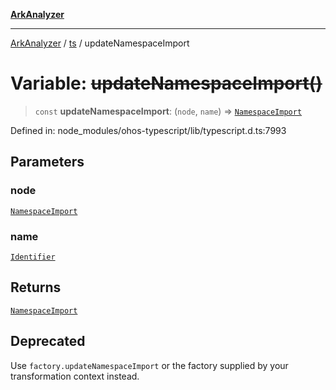[**ArkAnalyzer**](../../../../README.md)

***

[ArkAnalyzer](../../../../globals.md) / [ts](../README.md) / updateNamespaceImport

# Variable: ~~updateNamespaceImport()~~

> `const` **updateNamespaceImport**: (`node`, `name`) => [`NamespaceImport`](../interfaces/NamespaceImport.md)

Defined in: node\_modules/ohos-typescript/lib/typescript.d.ts:7993

## Parameters

### node

[`NamespaceImport`](../interfaces/NamespaceImport.md)

### name

[`Identifier`](../interfaces/Identifier.md)

## Returns

[`NamespaceImport`](../interfaces/NamespaceImport.md)

## Deprecated

Use `factory.updateNamespaceImport` or the factory supplied by your transformation context instead.
